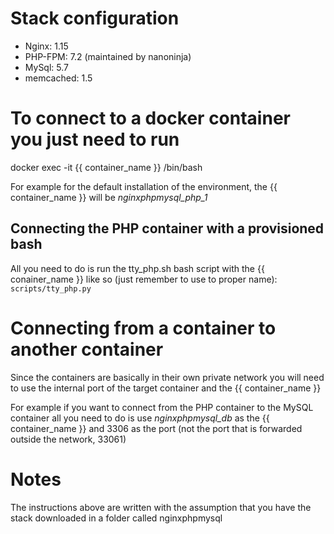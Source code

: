 # Stack configuration
* Nginx: 1.15
* PHP-FPM: 7.2 (maintained by nanoninja)
* MySql: 5.7
* memcached: 1.5

# To connect to a docker container you just need to run
docker exec -it {{ container_name }} /bin/bash

For example for the default installation of the environment, the {{ container_name }} will be _nginxphpmysql_php_1_

## Connecting the PHP container with a provisioned bash
All you need to do is run the tty_php.sh bash script with the {{ conainer_name }} like so (just remember to use to proper name):
`scripts/tty_php.py`


# Connecting from a container to another container
Since the containers are basically in their own private network you will need to use the internal port of the target container and the {{ container_name }}

For example if you want to connect from the PHP container to the MySQL container all you need to do is use _nginxphpmysql_db_ as the {{ container_name }} and 3306 as the port (not the port that is forwarded outside the network, 33061)

# Notes
The instructions above are written with the assumption that you have the stack downloaded in a folder called nginxphpmysql
